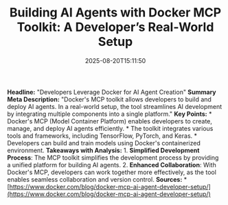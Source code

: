 ﻿---
title: "Building AI Agents with Docker MCP Toolkit: A Developer’s Real-World Setup"
date: "2025-08-20T15:11:50"
category: "Markets"
summary: ""
slug: "building ai agents with docker mcp toolkit a developers real"
source_urls:
  - "https://www.docker.com/blog/docker-mcp-ai-agent-developer-setup/"
seo:
  title: "Building AI Agents with Docker MCP Toolkit: A Developer’s Real-World Setup | Hash n Hedge"
  description: ""
  keywords: ["news", "markets", "brief"]
---
**Headline:**  "Developers Leverage Docker for AI Agent Creation"  **Summary Meta Description:**  "Docker's MCP toolkit allows developers to build and deploy AI agents. In a real-world setup, the tool streamlines AI development by integrating multiple components into a single platform."  **Key Points:**  * Docker's MCP (Model Container Platform) enables developers to create, manage, and deploy AI agents efficiently. * The toolkit integrates various tools and frameworks, including TensorFlow, PyTorch, and Keras. * Developers can build and train models using Docker's containerized environment.  **Takeaways with Analysis:**   1.  **Simplified Development Process**: The MCP toolkit simplifies the development process by providing a unified platform for building AI agents. 2.  **Enhanced Collaboration**: With Docker's MCP, developers can work together more effectively, as the tool enables seamless collaboration and version control.  **Sources:**  * [https://www.docker.com/blog/docker-mcp-ai-agent-developer-setup/](https://www.docker.com/blog/docker-mcp-ai-agent-developer-setup/) 
